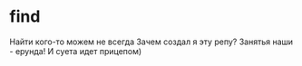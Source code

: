 # find

Найти кого-то можем не всегда
Зачем создал я эту репу?
Занятья наши - ерунда!
И суета идет прицепом)
